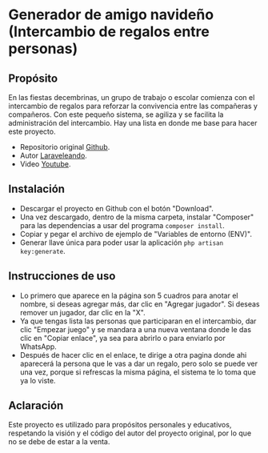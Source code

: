 # Generador de amigo navideño (Intercambio de regalos entre personas)

## Propósito

En las fiestas decembrinas, un grupo de trabajo o escolar comienza con el intercambio de regalos para reforzar la convivencia entre las compañeras y compañeros. Con este pequeño sistema, se agiliza y se facilita la administración del intercambio. Hay una lista en donde me base para hacer este proyecto.

- Repositorio original [Github](https://github.com/javierpomachagua/laraveleando-amigo-secreto).
- Autor [Laraveleando](https://laraveleando.dev/).
- Video [Youtube](https://www.youtube.com/watch?v=j769GkLNucE).

## Instalación

- Descargar el proyecto en Github con el botón "Download".
- Una vez descargado, dentro de la misma carpeta, instalar "Composer" para las dependencias a usar del programa `composer install`.
- Copiar y pegar el archivo de ejemplo de "Variables de entorno (ENV)".
- Generar llave única para poder usar la aplicación `php artisan key:generate`.

## Instrucciones de uso

- Lo primero que aparece en la página son 5 cuadros para anotar el nombre, si deseas agregar más, dar clic en "Agregar jugador". Si deseas remover un jugador, dar clic en la "X".
- Ya que tengas lista las personas que participaran en el intercambio, dar clic "Empezar juego" y se mandara a una nueva ventana donde le das clic en "Copiar enlace", ya sea para abrirlo o para enviarlo por WhatsApp.
- Después de hacer clic en el enlace, te dirige a otra pagina donde ahi aparecerá la persona que le vas a dar un regalo, pero solo se puede ver una vez, porque si refrescas la misma página, el sistema te lo toma que ya lo viste.

## Aclaración
Este proyecto es utilizado para propósitos personales y educativos, respetando la visión y el código del autor del proyecto original, por lo que no se debe de estar a la venta.